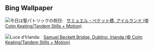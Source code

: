 ## Bing Wallpaper
![](https://www.bing.com/th?id=OHR.BeckettBridge_JA-JP9875156013_UHD.jpg&w=1000)今日は聖パトリックの祝日:&nbsp;&ensp;[サミュエル・ベケット橋, アイルランド (© Colm Keating/Tandem Stills + Motion)](https://www.bing.com/th?id=OHR.BeckettBridge_JA-JP9875156013_UHD.jpg)
<br><br/>
![](https://www.bing.com/th?id=OHR.BeckettBridge_IT-IT9734044392_UHD.jpg&w=1000)Luce d’Irlanda:&nbsp;&ensp;[Samuel Beckett Bridge, Dublino, Irlanda (© Colm Keating/Tandem Stills + Motion)](https://www.bing.com/th?id=OHR.BeckettBridge_IT-IT9734044392_UHD.jpg)
<br><br/>
